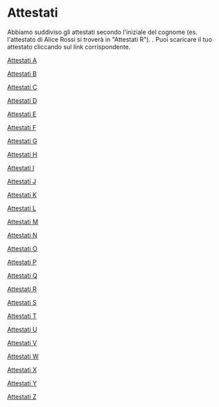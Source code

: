 # Attestati

Abbiamo suddiviso gli attestati secondo l'iniziale del cognome (es. l'attestato di Alice Rossi si troverà in "Attestati R").
.
Puoi scaricare il tuo attestato cliccando sul link corrispondente.

[Attestati A](https://github.com/ragazzedigitalicesena/summer-camp-2020/raw/master/attestati/attestati_A.zip)

[Attestati B](https://github.com/ragazzedigitalicesena/summer-camp-2020/raw/master/attestati/attestati_B.zip)

[Attestati C](https://github.com/ragazzedigitalicesena/summer-camp-2020/raw/master/attestati/attestati_C.zip)

[Attestati D](https://github.com/ragazzedigitalicesena/summer-camp-2020/raw/master/attestati/attestati_D.zip)

[Attestati E](https://github.com/ragazzedigitalicesena/summer-camp-2020/raw/master/attestati/attestati_E.zip)

[Attestati F](https://github.com/ragazzedigitalicesena/summer-camp-2020/raw/master/attestati/attestati_F.zip)

[Attestati G](https://github.com/ragazzedigitalicesena/summer-camp-2020/raw/master/attestati/attestati_G.zip)

[Attestati H](https://github.com/ragazzedigitalicesena/summer-camp-2020/raw/master/attestati/attestati_H.zip)

[Attestati I](https://github.com/ragazzedigitalicesena/summer-camp-2020/raw/master/attestati/attestati_I.zip)

[Attestati J](https://github.com/ragazzedigitalicesena/summer-camp-2020/raw/master/attestati/attestati_J.zip)

[Attestati K](https://github.com/ragazzedigitalicesena/summer-camp-2020/raw/master/attestati/attestati_K.zip)

[Attestati L](https://github.com/ragazzedigitalicesena/summer-camp-2020/raw/master/attestati/attestati_L.zip)

[Attestati M](https://github.com/ragazzedigitalicesena/summer-camp-2020/raw/master/attestati/attestati_M.zip)

[Attestati N](https://github.com/ragazzedigitalicesena/summer-camp-2020/raw/master/attestati/attestati_N.zip)

[Attestati O](https://github.com/ragazzedigitalicesena/summer-camp-2020/raw/master/attestati/attestati_O.zip)

[Attestati P](https://github.com/ragazzedigitalicesena/summer-camp-2020/raw/master/attestati/attestati_P.zip)

[Attestati Q](https://github.com/ragazzedigitalicesena/summer-camp-2020/raw/master/attestati/attestati_Q.zip)

[Attestati R](https://github.com/ragazzedigitalicesena/summer-camp-2020/raw/master/attestati/attestati_R.zip)

[Attestati S](https://github.com/ragazzedigitalicesena/summer-camp-2020/raw/master/attestati/attestati_S.zip)

[Attestati T](https://github.com/ragazzedigitalicesena/summer-camp-2020/raw/master/attestati/attestati_T.zip)

[Attestati U](https://github.com/ragazzedigitalicesena/summer-camp-2020/raw/master/attestati/attestati_U.zip)

[Attestati V](https://github.com/ragazzedigitalicesena/summer-camp-2020/raw/master/attestati/attestati_V.zip)

[Attestati W](https://github.com/ragazzedigitalicesena/summer-camp-2020/raw/master/attestati/attestati_W.zip)

[Attestati X](https://github.com/ragazzedigitalicesena/summer-camp-2020/raw/master/attestati/attestati_X.zip)

[Attestati Y](https://github.com/ragazzedigitalicesena/summer-camp-2020/raw/master/attestati/attestati_Y.zip)

[Attestati Z](https://github.com/ragazzedigitalicesena/summer-camp-2020/raw/master/attestati/attestati_Z.zip)
